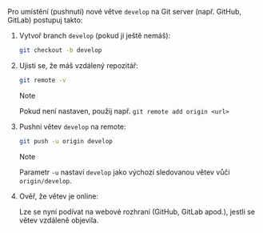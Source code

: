 ﻿Pro umístění (pushnutí) nové větve `develop` na Git server (např. GitHub, GitLab) postupuj takto:

1. Vytvoř branch `develop` (pokud ji ještě nemáš):

    ```bash
    git checkout -b develop
    ```

2. Ujisti se, že máš vzdálený repozitář:

    ```bash
    git remote -v
    ```

   > [!NOTE]
   > Pokud není nastaven, použij např. `git remote add origin <url>`

3. Pushni větev `develop` na remote:

    ```bash
    git push -u origin develop
    ```

   > [!NOTE]
   > Parametr `-u` nastaví `develop` jako výchozí sledovanou větev vůči `origin/develop`.

4. Ověř, že větev je online:

   Lze se nyní podívat na webové rozhraní (GitHub, GitLab apod.), jestli se větev vzdáleně objevila.